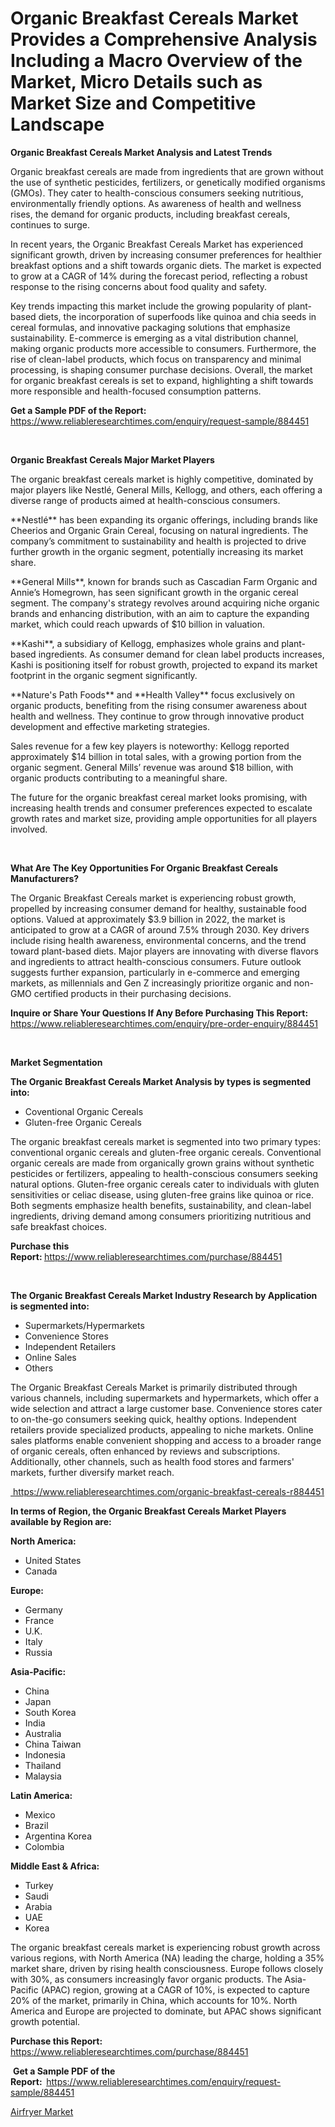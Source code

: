 <p><h1>Organic Breakfast Cereals Market Provides a Comprehensive Analysis Including a Macro Overview of the Market, Micro Details such as Market Size and Competitive Landscape</h1></p><p><strong>Organic Breakfast Cereals Market Analysis and Latest Trends</strong></p>
<p><p>Organic breakfast cereals are made from ingredients that are grown without the use of synthetic pesticides, fertilizers, or genetically modified organisms (GMOs). They cater to health-conscious consumers seeking nutritious, environmentally friendly options. As awareness of health and wellness rises, the demand for organic products, including breakfast cereals, continues to surge.</p><p>In recent years, the Organic Breakfast Cereals Market has experienced significant growth, driven by increasing consumer preferences for healthier breakfast options and a shift towards organic diets. The market is expected to grow at a CAGR of 14% during the forecast period, reflecting a robust response to the rising concerns about food quality and safety.</p><p>Key trends impacting this market include the growing popularity of plant-based diets, the incorporation of superfoods like quinoa and chia seeds in cereal formulas, and innovative packaging solutions that emphasize sustainability. E-commerce is emerging as a vital distribution channel, making organic products more accessible to consumers. Furthermore, the rise of clean-label products, which focus on transparency and minimal processing, is shaping consumer purchase decisions. Overall, the market for organic breakfast cereals is set to expand, highlighting a shift towards more responsible and health-focused consumption patterns.</p></p>
<p><strong>Get a Sample PDF of the Report:&nbsp;</strong> <a href="https://www.reliableresearchtimes.com/enquiry/request-sample/884451?utm_campaign=2267&utm_medium=2&utm_source=Github&utm_content=ia&utm_term=04042025&utm_id=organic-breakfast-cereals">https://www.reliableresearchtimes.com/enquiry/request-sample/884451</a></p>
<p>&nbsp;</p>
<p><strong>Organic Breakfast Cereals Major Market Players</strong></p>
<p><p>The organic breakfast cereals market is highly competitive, dominated by major players like Nestlé, General Mills, Kellogg, and others, each offering a diverse range of products aimed at health-conscious consumers.</p><p>**Nestlé** has been expanding its organic offerings, including brands like Cheerios and Organic Grain Cereal, focusing on natural ingredients. The company’s commitment to sustainability and health is projected to drive further growth in the organic segment, potentially increasing its market share.</p><p>**General Mills**, known for brands such as Cascadian Farm Organic and Annie’s Homegrown, has seen significant growth in the organic cereal segment. The company's strategy revolves around acquiring niche organic brands and enhancing distribution, with an aim to capture the expanding market, which could reach upwards of $10 billion in valuation.</p><p>**Kashi**, a subsidiary of Kellogg, emphasizes whole grains and plant-based ingredients. As consumer demand for clean label products increases, Kashi is positioning itself for robust growth, projected to expand its market footprint in the organic segment significantly.</p><p>**Nature's Path Foods** and **Health Valley** focus exclusively on organic products, benefiting from the rising consumer awareness about health and wellness. They continue to grow through innovative product development and effective marketing strategies.</p><p>Sales revenue for a few key players is noteworthy: Kellogg reported approximately $14 billion in total sales, with a growing portion from the organic segment. General Mills’ revenue was around $18 billion, with organic products contributing to a meaningful share.</p><p>The future for the organic breakfast cereal market looks promising, with increasing health trends and consumer preferences expected to escalate growth rates and market size, providing ample opportunities for all players involved.</p></p>
<p>&nbsp;</p>
<p><strong>What Are The Key Opportunities For Organic Breakfast Cereals Manufacturers?</strong></p>
<p><p>The Organic Breakfast Cereals market is experiencing robust growth, propelled by increasing consumer demand for healthy, sustainable food options. Valued at approximately $3.9 billion in 2022, the market is anticipated to grow at a CAGR of around 7.5% through 2030. Key drivers include rising health awareness, environmental concerns, and the trend toward plant-based diets. Major players are innovating with diverse flavors and ingredients to attract health-conscious consumers. Future outlook suggests further expansion, particularly in e-commerce and emerging markets, as millennials and Gen Z increasingly prioritize organic and non-GMO certified products in their purchasing decisions.</p></p>
<p><strong>Inquire or Share Your Questions If Any Before Purchasing This Report:</strong> <a href="https://www.reliableresearchtimes.com/enquiry/pre-order-enquiry/884451?utm_campaign=2267&utm_medium=2&utm_source=Github&utm_content=ia&utm_term=04042025&utm_id=organic-breakfast-cereals">https://www.reliableresearchtimes.com/enquiry/pre-order-enquiry/884451</a></p>
<p>&nbsp;</p>
<p><strong>Market Segmentation</strong></p>
<p><strong>The Organic Breakfast Cereals Market Analysis by types is segmented into:</strong></p>
<p><ul><li>Coventional Organic Cereals</li><li>Gluten-free Organic Cereals</li></ul></p>
<p><p>The organic breakfast cereals market is segmented into two primary types: conventional organic cereals and gluten-free organic cereals. Conventional organic cereals are made from organically grown grains without synthetic pesticides or fertilizers, appealing to health-conscious consumers seeking natural options. Gluten-free organic cereals cater to individuals with gluten sensitivities or celiac disease, using gluten-free grains like quinoa or rice. Both segments emphasize health benefits, sustainability, and clean-label ingredients, driving demand among consumers prioritizing nutritious and safe breakfast choices.</p></p>
<p><strong>Purchase this Report:&nbsp;</strong><a href="https://www.reliableresearchtimes.com/purchase/884451?utm_campaign=2267&utm_medium=2&utm_source=Github&utm_content=ia&utm_term=04042025&utm_id=organic-breakfast-cereals">https://www.reliableresearchtimes.com/purchase/884451</a></p>
<p>&nbsp;</p>
<p><strong>The Organic Breakfast Cereals Market Industry Research by Application is segmented into:</strong></p>
<p><ul><li>Supermarkets/Hypermarkets</li><li>Convenience Stores</li><li>Independent Retailers</li><li>Online Sales</li><li>Others</li></ul></p>
<p><p>The Organic Breakfast Cereals Market is primarily distributed through various channels, including supermarkets and hypermarkets, which offer a wide selection and attract a large customer base. Convenience stores cater to on-the-go consumers seeking quick, healthy options. Independent retailers provide specialized products, appealing to niche markets. Online sales platforms enable convenient shopping and access to a broader range of organic cereals, often enhanced by reviews and subscriptions. Additionally, other channels, such as health food stores and farmers' markets, further diversify market reach.</p></p>
<p><a href="https://www.reliableresearchtimes.com/organic-breakfast-cereals-r884451?utm_campaign=2267&utm_medium=2&utm_source=Github&utm_content=ia&utm_term=04042025&utm_id=organic-breakfast-cereals">&nbsp;https://www.reliableresearchtimes.com/organic-breakfast-cereals-r884451</a></p>
<p><strong>In terms of Region, the Organic Breakfast Cereals Market Players available by Region are:</strong></p>
<p>
    <p> <strong> North America: </strong>
        <ul>
            <li>United States</li>
            <li>Canada</li>
        </ul>
        </p> 
    <p> <strong> Europe: </strong>
        <ul>
            <li>Germany</li>
            <li>France</li>
            <li>U.K.</li>
            <li>Italy</li>
            <li>Russia</li>
        </ul>
        </p> 
    <p> <strong> Asia-Pacific: </strong>
        <ul>
            <li>China</li>
            <li>Japan</li>
            <li>South Korea</li>
            <li>India</li>
            <li>Australia</li>
            <li>China Taiwan</li>
            <li>Indonesia</li>
            <li>Thailand</li>
            <li>Malaysia</li>
        </ul>
        </p> 
    <p> <strong> Latin America: </strong>
        <ul>
            <li>Mexico</li>
            <li>Brazil</li>
            <li>Argentina Korea</li>
            <li>Colombia</li>
        </ul>
        </p> 
    <p> <strong> Middle East & Africa: </strong>
        <ul>
            <li>Turkey</li>
            <li>Saudi</li>
            <li>Arabia</li>
            <li>UAE</li>
            <li>Korea</li>
        </ul>
    </p>
    </p>
<p><p>The organic breakfast cereals market is experiencing robust growth across various regions, with North America (NA) leading the charge, holding a 35% market share, driven by rising health consciousness. Europe follows closely with 30%, as consumers increasingly favor organic products. The Asia-Pacific (APAC) region, growing at a CAGR of 10%, is expected to capture 20% of the market, primarily in China, which accounts for 10%. North America and Europe are projected to dominate, but APAC shows significant growth potential.</p></p>
<p><strong>Purchase this Report: </strong><a href="https://www.reliableresearchtimes.com/purchase/884451?utm_campaign=2267&utm_medium=2&utm_source=Github&utm_content=ia&utm_term=04042025&utm_id=organic-breakfast-cereals">https://www.reliableresearchtimes.com/purchase/884451</a></p>
<p>&nbsp;<strong>Get a Sample PDF of the Report:&nbsp;&nbsp;</strong><a href="https://www.reliableresearchtimes.com/enquiry/request-sample/884451?utm_campaign=2267&utm_medium=2&utm_source=Github&utm_content=ia&utm_term=04042025&utm_id=organic-breakfast-cereals">https://www.reliableresearchtimes.com/enquiry/request-sample/884451</a></p>
<p><strong></strong></p>
<p><p><a href="https://github.com/klindsey95/Market-Research-Report-List-1/blob/main/airfryer-market.md?utm_campaign=2267&utm_medium=2&utm_source=Github&utm_content=ia&utm_term=04042025&utm_id=organic-breakfast-cereals">Airfryer Market</a></p></p>